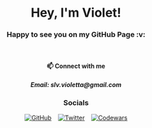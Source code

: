 <h1 align="center"> Hey, I'm Violet!</h1>
<h3 align="center"> Happy to see you on my GitHub Page :v:</h3>

<br>

<h4 align="center"> 📫 Connect with me</h4>

<h5 align="center"> Email: slv.violetta@gmail.com </h5>

<div align="center" display="flex">
<h3>Socials</h3>

[![GitHub](https://img.shields.io/github/followers/grinushka?style=social)](https://github.com/grinushka)
&ensp;
[![Twitter](https://img.shields.io/twitter/follow/grinushka)](https://twitter.com/grinushka)
&ensp;
[![Codewars](https://img.shields.io/badge/Codewars-grinushka-red)](https://www.codewars.com/users/grinushka)

</div>
